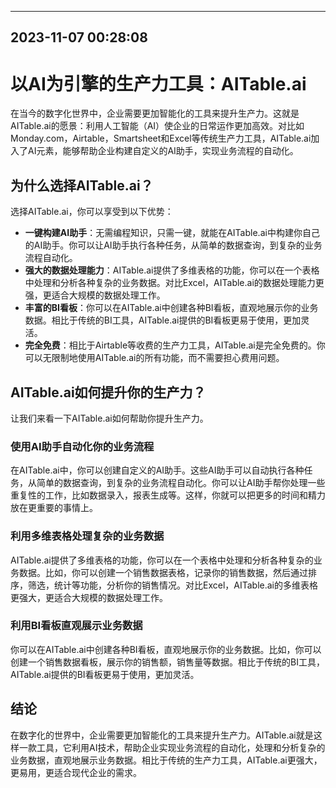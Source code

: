 

---------------------------------------------
2023-11-07 00:28:08
---------------------------------------------

# 以AI为引擎的生产力工具：AITable.ai
在当今的数字化世界中，企业需要更加智能化的工具来提升生产力。这就是AITable.ai的愿景：利用人工智能（AI）使企业的日常运作更加高效。对比如Monday.com，Airtable，Smartsheet和Excel等传统生产力工具，AITable.ai加入了AI元素，能够帮助企业构建自定义的AI助手，实现业务流程的自动化。

## 为什么选择AITable.ai？
选择AITable.ai，你可以享受到以下优势：
- **一键构建AI助手**：无需编程知识，只需一键，就能在AITable.ai中构建你自己的AI助手。你可以让AI助手执行各种任务，从简单的数据查询，到复杂的业务流程自动化。
- **强大的数据处理能力**：AITable.ai提供了多维表格的功能，你可以在一个表格中处理和分析各种复杂的业务数据。对比Excel，AITable.ai的数据处理能力更强，更适合大规模的数据处理工作。
- **丰富的BI看板**：你可以在AITable.ai中创建各种BI看板，直观地展示你的业务数据。相比于传统的BI工具，AITable.ai提供的BI看板更易于使用，更加灵活。
- **完全免费**：相比于Airtable等收费的生产力工具，AITable.ai是完全免费的。你可以无限制地使用AITable.ai的所有功能，而不需要担心费用问题。

## AITable.ai如何提升你的生产力？
让我们来看一下AITable.ai如何帮助你提升生产力。

### 使用AI助手自动化你的业务流程
在AITable.ai中，你可以创建自定义的AI助手。这些AI助手可以自动执行各种任务，从简单的数据查询，到复杂的业务流程自动化。你可以让AI助手帮你处理一些重复性的工作，比如数据录入，报表生成等。这样，你就可以把更多的时间和精力放在更重要的事情上。

### 利用多维表格处理复杂的业务数据
AITable.ai提供了多维表格的功能，你可以在一个表格中处理和分析各种复杂的业务数据。比如，你可以创建一个销售数据表格，记录你的销售数据，然后通过排序，筛选，统计等功能，分析你的销售情况。对比Excel，AITable.ai的多维表格更强大，更适合大规模的数据处理工作。

### 利用BI看板直观展示业务数据
你可以在AITable.ai中创建各种BI看板，直观地展示你的业务数据。比如，你可以创建一个销售数据看板，展示你的销售额，销售量等数据。相比于传统的BI工具，AITable.ai提供的BI看板更易于使用，更加灵活。

## 结论
在数字化的世界中，企业需要更加智能化的工具来提升生产力。AITable.ai就是这样一款工具，它利用AI技术，帮助企业实现业务流程的自动化，处理和分析复杂的业务数据，直观地展示业务数据。相比于传统的生产力工具，AITable.ai更强大，更易用，更适合现代企业的需求。